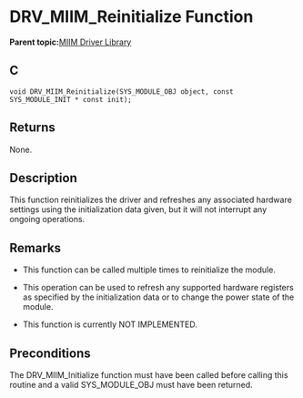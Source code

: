 # DRV\_MIIM\_Reinitialize Function

**Parent topic:**[MIIM Driver Library](GUID-A8906C8D-A608-4572-AE74-1E517DD2B0BE.md)

## C

```
void DRV_MIIM_Reinitialize(SYS_MODULE_OBJ object, const SYS_MODULE_INIT * const init); 
```

## Returns

None.

## Description

This function reinitializes the driver and refreshes any associated hardware settings using the initialization data given, but it will not interrupt any ongoing operations.

## Remarks

-   This function can be called multiple times to reinitialize the module.

-   This operation can be used to refresh any supported hardware registers as specified by the initialization data or to change the power state of the module.

-   This function is currently NOT IMPLEMENTED.


## Preconditions

The DRV\_MIIM\_Initialize function must have been called before calling this routine and a valid SYS\_MODULE\_OBJ must have been returned.

